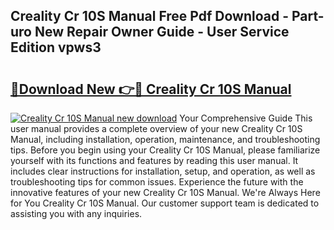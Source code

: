 ## Creality Cr 10S Manual Free Pdf Download - Part-uro New Repair Owner Guide - User Service Edition vpws3

# <h2><a href="http://bc14461.oget.top/?id=Creality+Cr+10S+Manual">🔗Download New 👉🔴 Creality Cr 10S Manual</a></h2>

[![Creality Cr 10S Manual new download](https://i.imgur.com/5g1atiW.png)](http://bc14461.oget.top/?id=Creality+Cr+10S+Manual)
Your Comprehensive Guide This user manual provides a complete overview of your new Creality Cr 10S Manual, including installation, operation, maintenance, and troubleshooting tips. Before you begin using your Creality Cr 10S Manual, please familiarize yourself with its functions and features by reading this user manual. It includes clear instructions for installation, setup, and operation, as well as troubleshooting tips for common issues. Experience the future with the innovative features of your new Creality Cr 10S Manual. We're Always Here for You Creality Cr 10S Manual. Our customer support team is dedicated to assisting you with any inquiries.
